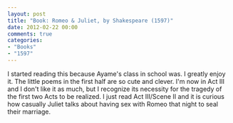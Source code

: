```yaml
---
layout: post
title: "Book: Romeo & Juliet, by Shakespeare (1597)"
date: 2012-02-22 00:00
comments: true
categories:
- "Books"
- "1597"
---
```


I started reading this because Ayame's class in school was. I
greatly enjoy it. The little poems in the first half are so cute
and clever. I'm now in Act III and I don't like it as much, but I
recognize its necessity for the tragedy of the first two Acts to be
realized. I just read Act III/Scene II and it is curious how
casually Juliet talks about having sex with Romeo that night to
seal their marriage.
